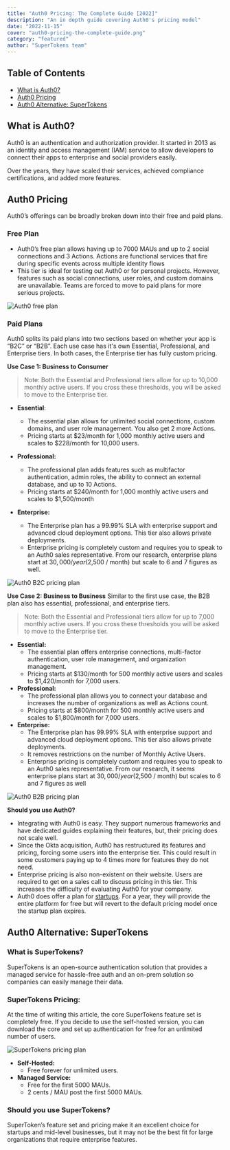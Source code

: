 ```yaml
---
title: "Auth0 Pricing: The Complete Guide [2022]"
description: "An in depth guide covering Auth0's pricing model"
date: "2022-11-15"
cover: "auth0-pricing-the-complete-guide.png"
category: "featured"
author: "SuperTokens team"
---
```


## Table of Contents
- [What is Auth0?](#what-is-auth0)
- [Auth0 Pricing](#auth0-pricing)
- [Auth0 Alternative: SuperTokens](#auth0-alternative-supertokens)


## What is Auth0?

Auth0 is an authentication and authorization provider. It started in 2013 as an identity and access management (IAM) service to allow developers to connect their apps to enterprise and social providers easily.

Over the years, they have scaled their services, achieved compliance certifications, and added more features.  


## Auth0 Pricing

Auth0’s offerings can be broadly broken down into their free and paid plans.

### Free Plan

- Auth0’s free plan allows having up to 7000 MAUs and up to 2 social connections and 3 Actions. Actions are functional services that fire during specific events across multiple identity flows
- This tier is ideal for testing out Auth0 or for personal projects. However, features such as social connections, user roles, and custom domains are unavailable. Teams are forced to move to paid plans for more serious projects.

![Auth0 free plan](./auth0_free.png)

### Paid Plans
Auth0 splits its paid plans into two sections based on whether your app is “B2C” or “B2B”. Each use case has it's own Essential, Professional, and Enterprise tiers. In both cases, the Enterprise tier has fully custom pricing.

**Use Case 1: Business to Consumer**
> Note: Both the Essential and Professional tiers allow for up to 10,000 monthly active users. If you cross these thresholds, you will be asked to move to the Enterprise tier.

- **Essential**:
  - The essential plan allows for unlimited social connections, custom domains, and user role management. You also get 2 more Actions.
  - Pricing starts at $23/month for 1,000 monthly active users and scales to $228/month for 10,000 users.

- **Professional:** 
  - The professional plan adds features such as multifactor authentication, admin roles, the ability to connect an external database, and up to 10 Actions.
  - Pricing starts at $240/month for 1,000 monthly active users and scales to $1,500/month

- **Enterprise:**
  - The Enterprise plan has a 99.99% SLA with enterprise support and advanced cloud deployment options. This tier also allows private deployments.
  - Enterprise pricing is completely custom and requires you to speak to an Auth0 sales representative. From our research, enterprise plans start at $30,000 / year ($2,500 / month) but scale to 6 and 7 figures as well.

![Auth0 B2C pricing plan](./auth0_b2c.png)


**Use Case 2: Business to Business**
Similar to the first use case, the B2B plan also has essential, professional, and enterprise tiers. 

> Note: Both the Essential and Professional tiers allow for up to 7,000 monthly active users. If you cross these thresholds you will be asked to move to the Enterprise tier.

- **Essential:**
  - The essential plan offers enterprise connections, multi-factor authentication, user role management, and organization management.
  - Pricing starts at $130/month for 500 monthly active users and scales to $1,420/month for 7,000 users.
- **Professional:**
  - The professional plan allows you to connect your database and increases the number of organizations as well as Actions count.
  - Pricing starts at $800/month for 500 monthly active users and scales to $1,800/month for 7,000 users.
- **Enterprise:**
  - The Enterprise plan has 99.99% SLA with enterprise support and advanced cloud deployment options. This tier also allows private deployments.
  - It removes restrictions on the number of Monthly Active Users.
  - Enterprise pricing is completely custom and requires you to speak to an Auth0 sales representative.  From our research, it seems enterprise plans start at $30,000 / year ($2,500 / month) but scales to 6 and 7 figures as well

![Auth0 B2B pricing plan](./auth0_b2b.png)

**Should you use Auth0?**
- Integrating with Auth0 is easy. They support numerous frameworks and have dedicated guides explaining their features, but, their pricing does not scale well.
- Since the Okta acquisition, Auth0 has restructured its features and pricing, forcing some users into the enterprise tier. This could result in some customers paying up to 4 times more for features they do not need. 
- Enterprise pricing is also non-existent on their website. Users are required to get on a sales call to discuss pricing in this tier. This increases the difficulty of evaluating Auth0 for your company.
- Auth0 does offer a plan for [startups](https://auth0.com/startups). For a year, they will provide the entire platform for free but will revert to the default pricing model once the startup plan expires.

## Auth0 Alternative: SuperTokens

### What is SuperTokens?
SuperTokens is an open-source authentication solution that provides a managed service for hassle-free auth and an on-prem solution so companies can easily manage their data.

### SuperTokens Pricing:
At the time of writing this article, the core SuperTokens feature set is completely free. If you decide to use the self-hosted version, you can download the core and set up authentication for free for an unlimited number of users.

![SuperTokens pricing plan](./supertokens_pricing.png)

- **Self-Hosted:**
  - Free forever for unlimited users.
- **Managed Service:**
  - Free for the first 5000 MAUs.
  - 2 cents / MAU post the first 5000 MAUs.

### Should you use SuperTokens?
SuperToken’s feature set and pricing make it an excellent choice for startups and mid-level businesses, but it may not be the best fit for large organizations that require enterprise features.
